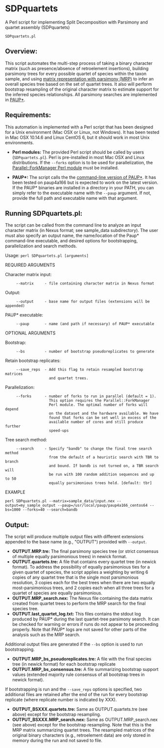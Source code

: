 # SDPquartets
A Perl script for implementing Split Decomposition with Parsimony and quartet assembly (SDPquartets) 

`SDPquartets.pl`

## Overview: 
This script automates the multi-step process of taking a binary character matrix (such as presence/absence of retroelement insertions), building parsimony trees for every possible quartet of species within the taxon sample, and using [matrix representation with parsimony (MRP)](https://www.sciencedirect.com/science/article/pii/105579039290035F) to infer an overall species tree based on the set of quartet trees. It also will perform bootstrap resampling of the original character matrix to estimate support for the inferred species relationships. All parsimony searches are implemented in [PAUP\*](https://paup.phylosolutions.com/).

## Requirements: 

This automation is implemented with a Perl script that has been designed for a Unix environment (Mac OSX or Linux, not Windows). It has been tested in Mac OSX 10.14.6 and Linux CentOS 6, but it should work in most Unix environments.

- **Perl modules:** The provided Perl script should be called by users (`SDPquartets.pl`). Perl is pre-installed in most Mac OSX and Linux distributions. If the `--forks` option is to be used for parallelization, the [Parallel::ForkManager Perl module](https://metacpan.org/pod/Parallel::ForkManager) must be installed.

- **PAUP\*:** The script calls the the [command-line version of PAUP\*](http://phylosolutions.com/paup-test/). It has been tested on paup4a166 but is expected to work on the latest version. If the PAUP\* binaries are installed in a directory in your PATH, you can simply refer to the executable name with the `--paup` argument. If not, provide the full path and executable name with that argument.

## Running SDPquartets.pl:
The script can be called from the command line to analyze an input character matrix (in Nexus format; see sample\_data subdirectory). The user must also specify an output name, the name/location of the Paup\* command-line executable, and desired options for bootstrapping, parallelization and search methods.

Usage: `perl SDPquartets.pl [arguments]`
   
   REQUIRED ARGUMENTS
   
   Character matrix input:
   
         --matrix     - file containing character matrix in Nexus format

   Output:
   
         --output     - base name for output files (extensions will be appended)

   PAUP\* executable:
   
         --paup       - name (and path if necessary) of PAUP* executable


   OPTIONAL ARGUMENTS

   Bootstrap:
   
         --bs         - number of bootstrap pseudoreplicates to generate
 
   Retain bootstrap replicates:
   
         --save_reps  - Add this flag to retain resampled bootstrap matrices
         				and quartet trees.
         
   Parallelization:
   
         --forks      - number of forks to run in parallel (default = 1).
                        This option requires the Parallel::ForkManager
                        Perl module. The optimal number of forks will depend
                        on the dataset and the hardware available. We have
                        found that forks can be set well in excess of the 
                        available number of cores and still produce further
                        speed-ups

   Tree search method:
   
         --search     - Specify "bandb" to change the final tree search method
         				from the default of a heuristic search with TBR to branch
         				and bound. If bandb is not turned on, a TBR search will
         				be run with 100 random addition sequences and up to 50
         				equally parsimonious trees held. [default: tbr] 
   
   EXAMPLE
   
   `perl SDPquartets.pl --matrix=sample_data/input.nex --output=my_sample_output --paup=/usr/local/paup/paup4a166_centos64 --bs=1000 --forks=40 --search=bandb`
              
## Output:
The script will produce multiple output files with different extensions appended to the base name (e.g., "OUTPUT") provided with `--output`.

- **OUTPUT.MRP.tre:** The final parsimony species tree (or strict consensus of multiple equally parsimonious trees) in newick format.
- **OUTPUT.quartets.tre:** A file that contains every quartet tree (in newick format). To address the possibility of equally parsimonious ties for a given quartet of species, the script applies a weighting by writing 6 copies of any quartet tree that is the single most parsimonious resolution, 3 copies each for the best trees when there are two equally most-parsimonious trees, and 2 copies each when all three trees for a quartet of species are equally parsimonious.
- **OUTPUT.MRP_search.nex:** The Nexus file containing the data matrix created from quartet trees to perform the MRP search for the final species tree.
- **OUTPUT.last_quartet_log.txt:** This files contains the stdout log produced by PAUP\* during the last quartet-tree parsimony search. It can be checked for warning or errors if runs do not appear to be proceeding properly. Note that PAUP\* logs are not saved for other parts of the analysis such as the MRP search.

Additional output files are generated if the `--bs` option is used to run bootstrapping.

- **OUTPUT.MRP_bs_pseudoreplicates.tre:** A file with the final species tree (in newick format) for each bootstrap replicate
- **OUTPUT.MRP_bs_consensus.tre:** A file summarizing bootstrap support values (extended majority rule consensus of all bootstrap trees in newick format).

If bootstrapping is run and the `--save_reps` options is specified, two additional files are retained after the end of the run for every bootstrap replicate (where replicate number is indicated by XXX).

- **OUTPUT_BSXXX.quartets.tre:** Same as OUTPUT.quartets.tre (see above) except for the bootstrap resampling.
- **OUTPUT_BSXXX.MRP_search.nex:** Same as OUTPUT.MRP_search.nex (see above) except for the bootstrap resampling. Note that this is the MRP matrix summarizing quartet trees. The resampled matrices of the original binary characters (e.g., retroelement data) are only stored in memory during the run and not saved to file.
